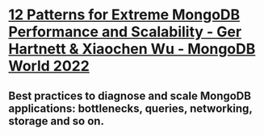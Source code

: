 # [12 Patterns for Extreme MongoDB Performance and Scalability - Ger Hartnett & Xiaochen Wu - MongoDB World 2022](https://www.youtube.com/watch?v=2ZRbJnaIqAI&list=LL6MKUgGZ9Q8c2Ff7GnoRoqA)
## Best practices to diagnose and scale MongoDB applications: bottlenecks, queries, networking, storage and so on.
